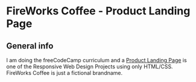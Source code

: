# FireWorks Coffee - Product Landing Page

## General info
I am doing the freeCodeCamp curriculum and a [Product Landing Page][1] is one of the Responsive Web Design Projects using only HTML/CSS.
FireWorks Coffee is just a fictional brandname.


[1]:https://learn.freecodecamp.org/responsive-web-design/responsive-web-design-projects/build-a-product-landing-page/
